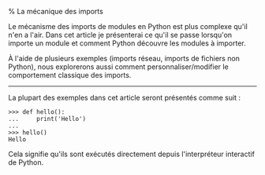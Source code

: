 % La mécanique des imports

Le mécanisme des imports de modules en Python est plus complexe qu'il n'en a l'air.
Dans cet article je présenterai ce qu'il se passe lorsqu'on importe un module et comment Python découvre les modules à importer.  

À l'aide de plusieurs exemples (imports réseau, imports de fichiers non Python), nous explorerons aussi comment personnaliser/modifier le comportement classique des imports.

-----

La plupart des exemples dans cet article seront présentés comme suit :

```pycon
>>> def hello():
...     print('Hello')
...
>>> hello()
Hello
```

Cela signifie qu'ils sont exécutés directement depuis l'interpréteur interactif de Python.
